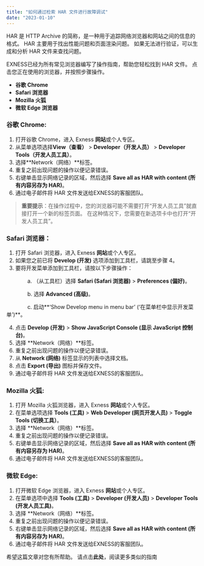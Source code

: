 ```yaml
---
title: "如何通过检索 HAR 文件进行故障调试"
date: "2023-01-10"
---
```


HAR 是 HTTP Archive 的简称，是一种用于追踪网络浏览器和网站之间的信息的格式。 HAR 主要用于找出性能问题和页面渲染问题。 如果无法进行验证，可以生成和分析 HAR 文件来查找问题。

EXNESS已经为所有常见浏览器编写了操作指南，帮助您轻松找到 HAR 文件。 点击您正在使用的浏览器，并按照步骤操作。

- **谷歌 Chrome**
- **Safari 浏览器**
- **Mozilla 火狐**
- **微软 Edge 浏览器**

### **谷歌 Chrome:**

1. 打开谷歌 Chrome，进入 Exness **网站**或个人专区。
2. 从菜单选项选择**View（查看）** > **Developer（开发人员）** > **Developer Tools（开发人员工具）**。
3. 选择**Network（网络）**标签。
4. 重复之前出现问题的操作以便记录错误。
5. 右键单击显示网络记录的区域，然后选择 **Save all as HAR with content (所有内容另存为 HAR)**。
6. 通过电子邮件将 HAR 文件发送给EXNESS的客服团队。

> **重要提示**：在操作过程中，您的浏览器可能不需要打开“开发人员工具”就直接打开一个新的标签页面。 在这种情况下，您需要在新选项卡中也打开“开发人员工具”。

### **Safari 浏览器**：

1. 打开 Safari 浏览器，进入 Exness **网站**或个人专区。
2. 如果您之前已将 **Develop (开发)** 选项添加到工具栏，请跳至步骤 4。
3. 要将开发菜单添加到工具栏，请按以下步骤操作：

              a. （从工具栏）选择 **Safari (Safari 浏览器)** > **Preferences (偏好)**。

              b. 选择 **Advanced (高级)**。

              c. 启动**‘Show Develop menu in menu bar’ (‘在菜单栏中显示开发菜单’)**。

4. 点击 **Develop (开发)** > **Show JavaScript Console (显示 JavaScript 控制台)**。
5. 选择 **Network（网络）**标签。
6. 重复之前出现问题的操作以便记录错误。
7. 从 **Network (网络)** 标签显示的列表中选择文档。
8. 点击 **Export (导出)** 图标并保存文件。
9. 通过电子邮件将 HAR 文件发送给EXNESS的客服团队。

### **Mozilla 火狐:**

1. 打开 Mozilla 火狐浏览器，进入 Exness **网站**或个人专区。
2. 在菜单选项选择 **Tools (工具)** > **Web Developer (网页开发人员)** > **Toggle Tools (切换工具）**。
3. 选择 **Network（网络）**标签。
4. 重复之前出现问题的操作以便记录错误。
5. 右键单击显示网络记录的区域，然后选择 **Save all as HAR with content (所有内容另存为 HAR)**。
6. 通过电子邮件将 HAR 文件发送给EXNESS的客服团队。

### **微软 Edge:**

1. 打开微软 Edge 浏览器，进入 Exness **网站**或个人专区。
2. 在菜单选项中选择 **Tools (工具)** > **Developer (开发人员)** > **Developer Tools (开发人员工具)**。
3. 选择 **Network（网络）**标签。
4. 重复之前出现问题的操作以便记录错误。
5. 右键单击显示网络记录的区域，然后选择 **Save all as HAR with content (所有内容另存为 HAR)**。
6. 通过电子邮件将 HAR 文件发送给EXNESS的客服团队。

希望这篇文章对您有所帮助。 请点击**此处**，阅读更多类似的指南
